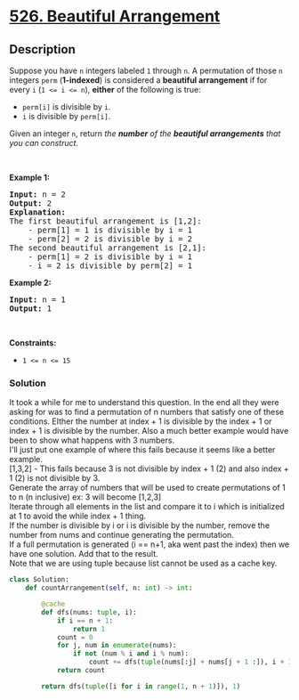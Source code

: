 # [526. Beautiful Arrangement](https://leetcode.com/problems/beautiful-arrangement)


## Description

<!-- description:start -->

<p>Suppose you have <code>n</code> integers labeled <code>1</code> through <code>n</code>. A permutation of those <code>n</code> integers <code>perm</code> (<strong>1-indexed</strong>) is considered a <strong>beautiful arrangement</strong> if for every <code>i</code> (<code>1 &lt;= i &lt;= n</code>), <strong>either</strong> of the following is true:</p>

<ul>
	<li><code>perm[i]</code> is divisible by <code>i</code>.</li>
	<li><code>i</code> is divisible by <code>perm[i]</code>.</li>
</ul>

<p>Given an integer <code>n</code>, return <em>the <strong>number</strong> of the <strong>beautiful arrangements</strong> that you can construct</em>.</p>

<p>&nbsp;</p>
<p><strong class="example">Example 1:</strong></p>

<pre>
<strong>Input:</strong> n = 2
<strong>Output:</strong> 2
<b>Explanation:</b> 
The first beautiful arrangement is [1,2]:
    - perm[1] = 1 is divisible by i = 1
    - perm[2] = 2 is divisible by i = 2
The second beautiful arrangement is [2,1]:
    - perm[1] = 2 is divisible by i = 1
    - i = 2 is divisible by perm[2] = 1
</pre>

<p><strong class="example">Example 2:</strong></p>

<pre>
<strong>Input:</strong> n = 1
<strong>Output:</strong> 1
</pre>

<p>&nbsp;</p>
<p><strong>Constraints:</strong></p>

<ul>
	<li><code>1 &lt;= n &lt;= 15</code></li>
</ul>

### Solution
It took a while for me to understand this question. In the end all they were asking for was to find a permutation of n numbers that satisfy one of these conditions. EIther the number at index + 1 is divisible by the index + 1 or index + 1 is divisible by the number. Also a much better example would have been to show what happens with 3 numbers.  
I'll just put one example of where this fails because it seems like a better example.  
[1,3,2] - This fails because 3 is not divisible by index + 1 (2) and also index + 1 (2) is not divisible by 3.  
Generate the array of numbers that will be used to create permutations of 1 to n (n inclusive) ex: 3 will become [1,2,3]  
Iterate through all elements in the list and compare it to i which is initialized at 1 to avoid the while index + 1 thing.  
If the number is divisible by i or i is divisible by the number, remove the number from nums and continue generating the permutation.  
If a full permutation is generated (i == n+1, aka went past the index) then we have one solution. Add that to the result.  
Note that we are using tuple because list cannot be used as a cache key.
```python
class Solution:
    def countArrangement(self, n: int) -> int:

        @cache
        def dfs(nums: tuple, i):
            if i == n + 1:
                return 1
            count = 0
            for j, num in enumerate(nums):
                if not (num % i and i % num):
                    count += dfs(tuple(nums[:j] + nums[j + 1 :]), i + 1)
            return count

        return dfs(tuple([i for i in range(1, n + 1)]), 1)
```
